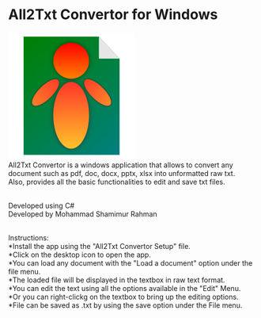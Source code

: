 # All2Txt Convertor for Windows
![alt text](https://github.com/shamimurrahman19/All2Txt_Convertor/blob/main/All2Txt%20Convertor%20Logo.png)<br>
All2Txt Convertor is a windows application that allows to convert any document such as pdf, doc, docx, pptx, xlsx into unformatted raw txt.<br>
Also, provides all the basic functionalities to edit and save txt files.<br><br>

Developed using C#<br>
Developed by Mohammad Shamimur Rahman<br><br>

Instructions:<br>
*Install the app using the "All2Txt Convertor Setup" file.<br>
*Click on the desktop icon to open the app.<br>
*You can load any document with the "Load a document" option under the file menu.<br>
*The loaded file will be displayed in the textbox in raw text format.<br>
*You can edit the text using all the options available in the "Edit" Menu.<br>
*Or you can right-clickg on the textbox to bring up the editing options.<br>
*File can be saved as .txt by using the save option under the File menu.<br>
